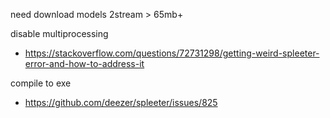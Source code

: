 need download models 2stream > 65mb+

disable multiprocessing
- https://stackoverflow.com/questions/72731298/getting-weird-spleeter-error-and-how-to-address-it

compile to exe
- https://github.com/deezer/spleeter/issues/825